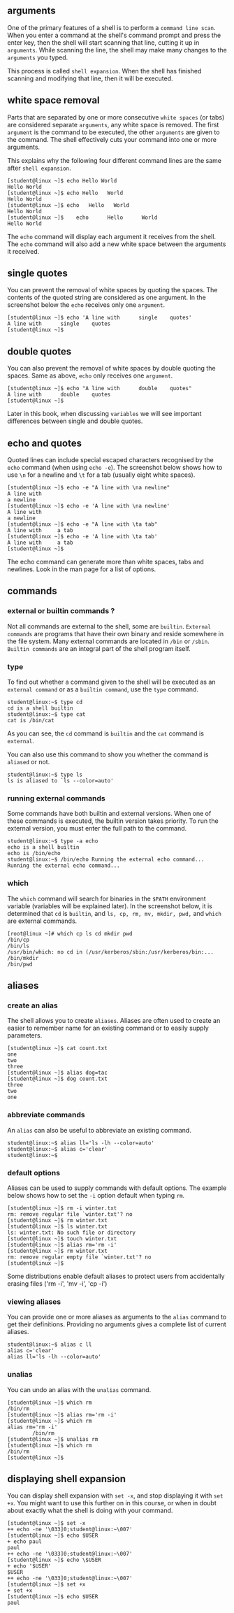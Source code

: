 ## arguments

One of the primary features of a shell is to perform a
`command line scan`. When you enter a command at the
shell's command prompt and press the enter key, then the shell will
start scanning that line, cutting it up in `arguments`. While scanning
the line, the shell may make many changes to the `arguments` you typed.

This process is called `shell expansion`. When the shell
has finished scanning and modifying that line, then it will be executed.

## white space removal

Parts that are separated by one or more consecutive
`white spaces` (or tabs) are considered separate
`arguments`, any white space is removed. The first
`argument` is the command to be executed, the other
`arguments` are given to the command. The shell effectively cuts your
command into one or more arguments.

This explains why the following four different command lines are the
same after `shell expansion`.

    [student@linux ~]$ echo Hello World
    Hello World
    [student@linux ~]$ echo Hello   World
    Hello World
    [student@linux ~]$ echo   Hello   World
    Hello World
    [student@linux ~]$    echo      Hello      World
    Hello World

The `echo` command will display each argument it receives
from the shell. The `echo` command will also add a new white space
between the arguments it received.

## single quotes

You can prevent the removal of white spaces by quoting the spaces. The
contents of the quoted string are considered as one argument. In the
screenshot below the `echo` receives only one `argument`.

    [student@linux ~]$ echo 'A line with      single    quotes'
    A line with      single    quotes
    [student@linux ~]$

## double quotes

You can also prevent the removal of white spaces by double quoting
 the spaces. Same as above, `echo` only receives one
`argument`.

    [student@linux ~]$ echo "A line with      double    quotes"
    A line with      double    quotes
    [student@linux ~]$

Later in this book, when discussing `variables` we will see important
differences between single and double quotes.

## echo and quotes

Quoted lines can include special escaped characters recognised by the
`echo` command (when using `echo -e`). The screenshot
below shows how to use `\n` for a newline and `\t` for a tab (usually
eight white spaces).

    [student@linux ~]$ echo -e "A line with \na newline"
    A line with 
    a newline
    [student@linux ~]$ echo -e 'A line with \na newline'
    A line with 
    a newline
    [student@linux ~]$ echo -e "A line with \ta tab"
    A line with     a tab
    [student@linux ~]$ echo -e 'A line with \ta tab'
    A line with     a tab
    [student@linux ~]$

The echo command can generate more than white spaces, tabs and newlines.
Look in the man page for a list of options.

## commands

### external or builtin commands ?

Not all commands are external to the shell, some are `builtin`.
`External commands` are programs that have their own binary and reside
somewhere in the file system. Many external commands are located in
`/bin` or `/sbin`. `Builtin commands` are an
integral part of the shell program itself.

### type

To find out whether a command given to the shell will be executed as an
`external command` or as a `builtin command`, use the
`type` command.

    student@linux:~$ type cd
    cd is a shell builtin
    student@linux:~$ type cat
    cat is /bin/cat

As you can see, the `cd` command is `builtin` and the `cat` command is
`external`.

You can also use this command to show you whether the command is
`aliased` or not.

    student@linux:~$ type ls
    ls is aliased to `ls --color=auto'

### running external commands

Some commands have both builtin and external versions. When one of these
commands is executed, the builtin version takes priority. To run the
external version, you must enter the full path to the command.

    student@linux:~$ type -a echo
    echo is a shell builtin
    echo is /bin/echo
    student@linux:~$ /bin/echo Running the external echo command... 
    Running the external echo command...

### which

The `which` command will search for binaries in the
`$PATH` environment variable (variables will be explained
later). In the screenshot below, it is determined that `cd` is
`builtin`, and `ls, cp, rm, mv, mkdir, pwd,` and `which` are external
commands.

    [root@linux ~]# which cp ls cd mkdir pwd 
    /bin/cp
    /bin/ls
    /usr/bin/which: no cd in (/usr/kerberos/sbin:/usr/kerberos/bin:...
    /bin/mkdir
    /bin/pwd

## aliases

### create an alias

The shell allows you to create `aliases`. Aliases are
often used to create an easier to remember name for an existing command
or to easily supply parameters.

    [student@linux ~]$ cat count.txt 
    one
    two
    three
    [student@linux ~]$ alias dog=tac
    [student@linux ~]$ dog count.txt 
    three
    two
    one

### abbreviate commands

An `alias` can also be useful to abbreviate an existing
command.

    student@linux:~$ alias ll='ls -lh --color=auto'
    student@linux:~$ alias c='clear'
    student@linux:~$

### default options

Aliases can be used to supply commands with default options. The example
below shows how to set the `-i` option default when typing
`rm`.

    [student@linux ~]$ rm -i winter.txt 
    rm: remove regular file `winter.txt'? no
    [student@linux ~]$ rm winter.txt 
    [student@linux ~]$ ls winter.txt
    ls: winter.txt: No such file or directory
    [student@linux ~]$ touch winter.txt
    [student@linux ~]$ alias rm='rm -i'
    [student@linux ~]$ rm winter.txt 
    rm: remove regular empty file `winter.txt'? no
    [student@linux ~]$

Some distributions enable default aliases to protect users from
accidentally erasing files ('rm -i', 'mv -i', 'cp -i')

### viewing aliases

You can provide one or more aliases as arguments to the `alias` command
to get their definitions. Providing no arguments gives a complete list
of current aliases.

    student@linux:~$ alias c ll
    alias c='clear'
    alias ll='ls -lh --color=auto'

### unalias

You can undo an alias with the `unalias` command.

    [student@linux ~]$ which rm
    /bin/rm
    [student@linux ~]$ alias rm='rm -i'
    [student@linux ~]$ which rm
    alias rm='rm -i'
            /bin/rm
    [student@linux ~]$ unalias rm
    [student@linux ~]$ which rm
    /bin/rm
    [student@linux ~]$

## displaying shell expansion

You can display shell expansion with `set -x`, and stop
displaying it with `set +x`. You might want to use this
further on in this course, or when in doubt about exactly what the shell
is doing with your command.

    [student@linux ~]$ set -x
    ++ echo -ne '\033]0;student@linux:~\007'
    [student@linux ~]$ echo $USER
    + echo paul
    paul
    ++ echo -ne '\033]0;student@linux:~\007'
    [student@linux ~]$ echo \$USER
    + echo '$USER'
    $USER
    ++ echo -ne '\033]0;student@linux:~\007'
    [student@linux ~]$ set +x
    + set +x
    [student@linux ~]$ echo $USER
    paul

